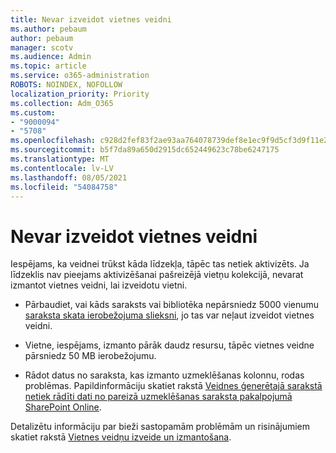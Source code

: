 ```yaml
---
title: Nevar izveidot vietnes veidni
ms.author: pebaum
author: pebaum
manager: scotv
ms.audience: Admin
ms.topic: article
ms.service: o365-administration
ROBOTS: NOINDEX, NOFOLLOW
localization_priority: Priority
ms.collection: Adm_O365
ms.custom:
- "9000094"
- "5708"
ms.openlocfilehash: c928d2fef83f2ae93aa764078739def8e1ec9f9d5cf3d9f11e22cd20702d4ddd
ms.sourcegitcommit: b5f7da89a650d2915dc652449623c78be6247175
ms.translationtype: MT
ms.contentlocale: lv-LV
ms.lasthandoff: 08/05/2021
ms.locfileid: "54084758"
---
```

# <a name="site-template-cannot-be-created"></a>Nevar izveidot vietnes veidni

Iespējams, ka veidnei trūkst kāda līdzekļa, tāpēc tas netiek aktivizēts. Ja līdzeklis nav pieejams aktivizēšanai pašreizējā vietņu kolekcijā, nevarat izmantot vietnes veidni, lai izveidotu vietni.

- Pārbaudiet, vai kāds saraksts vai bibliotēka nepārsniedz 5000 vienumu [saraksta skata ierobežojuma slieksni](https://support.office.com/article/Manage-large-lists-and-libraries-in-SharePoint-B8588DAE-9387-48C2-9248-C24122F07C59), jo tas var neļaut izveidot vietnes veidni.

- Vietne, iespējams, izmanto pārāk daudz resursu, tāpēc vietnes veidne pārsniedz 50 MB ierobežojumu.

- Rādot datus no saraksta, kas izmanto uzmeklēšanas kolonnu, rodas problēmas. Papildinformāciju skatiet rakstā [Veidnes ģenerētajā sarakstā netiek rādīti dati no pareizā uzmeklēšanas saraksta pakalpojumā SharePoint Online](https://docs.microsoft.com/sharepoint/support/lists-and-libraries/template-generated-list-incorrect-data).

Detalizētu informāciju par bieži sastopamām problēmām un risinājumiem skatiet rakstā [Vietnes veidņu izveide un izmantošana](https://support.office.com/article/Create-and-use-site-templates-60371B0F-00E0-4C49-A844-34759EBDD989).
